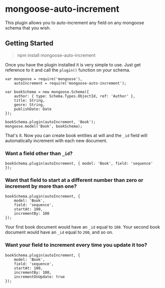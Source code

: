 # mongoose-auto-increment
This plugin allows you to auto-increment any field on any mongoose schema that you wish.

## Getting Started

> npm install mongoose-auto-increment

Once you have the plugin installed it is very simple to use. Just get reference to it and call the `plugin()` function on your schema.

    var mongoose = require('mongoose'),
        autoIncrement = require('mongoose-auto-increment');

    var bookSchema = new mongoose.Schema({
        author: { type: Schema.Types.ObjectId, ref: 'Author' },
        title: String,
        genre: String,
        publishDate: Date
    });

    bookSchema.plugin(autoIncrement, 'Book');
    mongoose.model('Book', bookSchema);

That's it. Now you can create book entities at will and the `_id` field will automatically increment with each new document.

### Want a field other than `_id`?

    bookSchema.plugin(autoIncrement, { model: 'Book', field: 'sequence' });

### Want that field to start at a different number than zero or increment by more than one?

    bookSchema.plugin(autoIncrement, {
        model: 'Book',
        field: 'sequence',
        startAt: 100,
        incrementBy: 100
    });

Your first book document would have an `_id` equal to `100`. Your second book document would have an `_id` equal to `200`, and so on.

### Want your field to increment every time you update it too?

    bookSchema.plugin(autoIncrement, {
        model: 'Book',
        field: 'sequence',
        startAt: 100,
        incrementBy: 100,
        incrementOnUpdate: true
    });